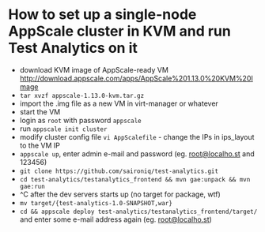 How to set up a single-node AppScale cluster in KVM and run Test Analytics on it
================================================================================

* download KVM image of AppScale-ready VM http://download.appscale.com/apps/AppScale%201.13.0%20KVM%20Image
* `tar xvzf appscale-1.13.0-kvm.tar.gz`
* import the .img file as a new VM in virt-manager or whatever
* start the VM
* login as `root` with password `appscale`
* run `appscale init cluster`
* modify cluster config file `vi AppScalefile` - change the IPs in ips_layout to the VM IP
* `appscale up`, enter admin e-mail and password (eg. root@localho.st and 123456)
* `git clone https://github.com/saironiq/test-analytics.git`
* `cd test-analytics/testanalytics_frontend && mvn gae:unpack && mvn gae:run`
* ^C after the dev servers starts up (no target for package, wtf)
* `mv target/{test-analytics-1.0-SNAPSHOT,war}`
* `cd && appscale deploy test-analytics/testanalytics_frontend/target/` and enter some e-mail address again (eg. root@localho.st)
